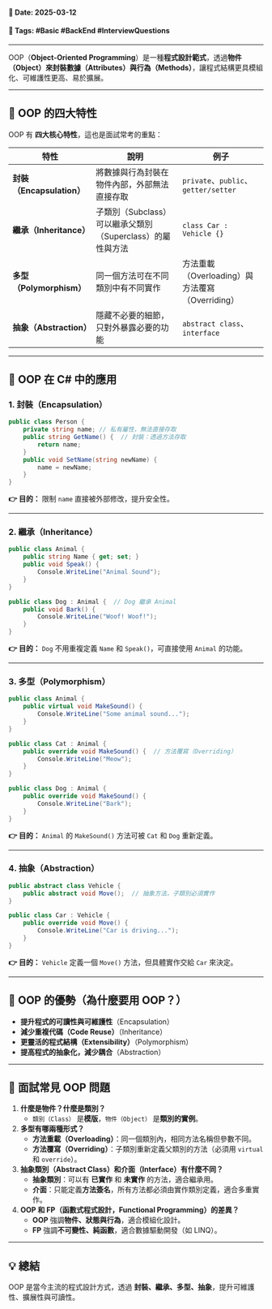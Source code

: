 #### 📅 **Date**: 2025-03-12

#### 🔖 **Tags**: #Basic #BackEnd #InterviewQuestions

---

OOP（**Object-Oriented Programming**）是一種**程式設計範式**，透過**物件（Object）**來封裝**數據（Attributes）**與**行為（Methods）**，讓程式結構更具模組化、可維護性更高、易於擴展。

---

## **📍 OOP 的四大特性**

OOP 有 **四大核心特性**，這也是面試常考的重點：

| 特性                    | 說明                                     | 例子                                 |
| --------------------- | -------------------------------------- | ---------------------------------- |
| **封裝（Encapsulation）** | 將數據與行為封裝在物件內部，外部無法直接存取                 | `private`、`public`、`getter/setter` |
| **繼承（Inheritance）**   | 子類別（Subclass）可以繼承父類別（Superclass）的屬性與方法 | `class Car : Vehicle {}`           |
| **多型（Polymorphism）**  | 同一個方法可在不同類別中有不同實作                      | 方法重載（Overloading）與方法覆寫（Overriding） |
| **抽象（Abstraction）**   | 隱藏不必要的細節，只對外暴露必要的功能                    | `abstract class`、`interface`       |

---

## **📍 OOP 在 C# 中的應用**

### **1. 封裝（Encapsulation）**

```csharp
public class Person {
	private string name; // 私有屬性，無法直接存取
	public string GetName() {  // 封裝：透過方法存取
		return name;
	}
	public void SetName(string newName) {
		name = newName;
	}
}
```

**👉 目的：** 限制 `name` 直接被外部修改，提升安全性。

---

### **2️. 繼承（Inheritance）**

```csharp
public class Animal {
	public string Name { get; set; }
	public void Speak() {
		Console.WriteLine("Animal Sound");
	}
}

public class Dog : Animal {  // Dog 繼承 Animal
	public void Bark() {
		Console.WriteLine("Woof! Woof!");
	}
}
```

**👉 目的：** `Dog` 不用重複定義 `Name` 和 `Speak()`，可直接使用 `Animal` 的功能。

---

### **3️. 多型（Polymorphism）**

```csharp
public class Animal {
	public virtual void MakeSound() {
		Console.WriteLine("Some animal sound...");
	}
}

public class Cat : Animal {
	public override void MakeSound() {  // 方法覆寫（Overriding）
		Console.WriteLine("Meow");
	}
}

public class Dog : Animal {
	public override void MakeSound() {
		Console.WriteLine("Bark");
	}
}
```

**👉 目的：** `Animal` 的 `MakeSound()` 方法可被 `Cat` 和 `Dog` 重新定義。

---

### **4️. 抽象（Abstraction）**

```csharp
public abstract class Vehicle {
	public abstract void Move();  // 抽象方法，子類別必須實作
}

public class Car : Vehicle {
	public override void Move() {
		Console.WriteLine("Car is driving...");
	}
}
```

**👉 目的：** `Vehicle` 定義一個 `Move()` 方法，但具體實作交給 `Car` 來決定。

---

## **📍 OOP 的優勢（為什麼要用 OOP？）**

- **提升程式的可讀性與可維護性**（Encapsulation）  
- **減少重複代碼（Code Reuse）**（Inheritance）  
- **更靈活的程式結構（Extensibility）**（Polymorphism）  
- **提高程式的抽象化，減少耦合**（Abstraction）

---

## **📍 面試常見 OOP 問題**

1. **什麼是物件？什麼是類別？**
    - `類別（Class）` 是**模版**，`物件（Object）` 是**類別的實例**。
2. **多型有哪兩種形式？**
    - **方法重載（Overloading）**：同一個類別內，相同方法名稱但參數不同。
    - **方法覆寫（Overriding）**：子類別重新定義父類別的方法（必須用 `virtual` 和 `override`）。
3. **抽象類別（Abstract Class）和介面（Interface）有什麼不同？**
    - **抽象類別**：可以有 **已實作** 和 **未實作** 的方法，適合繼承用。
    - **介面**：只能定義**方法簽名**，所有方法都必須由實作類別定義，適合多重實作。
4. **OOP 和 FP（函數式程式設計，Functional Programming）的差異？**
    - **OOP** 強調**物件、狀態與行為**，適合模組化設計。
    - **FP** 強調**不可變性、純函數**，適合數據驅動開發（如 LINQ）。

---
## **💡 總結**

OOP 是當今主流的程式設計方式，透過 **封裝、繼承、多型、抽象**，提升可維護性、擴展性與可讀性。